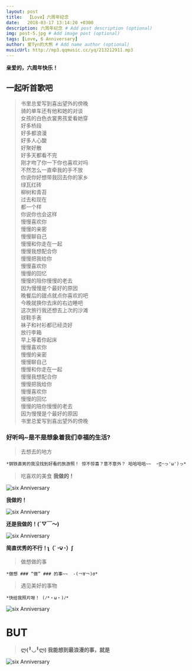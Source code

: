 ```yaml
---
layout: post
title:  【Love】六周年纪念
date:   2018-03-17 13:14:20 +0300
description: 六周年纪念 # Add post description (optional)
img: post-5.jpg # Add image post (optional)
tags: [Love, 6 Anniversary]
author: 爱Tyn的大熊 # Add name author (optional)
musicUrl: http://mp3.qqmusic.cc/yq/213212911.mp3
---
```

**亲爱的，六周年快乐！**

## 一起听首歌吧 ##

>书里总爱写到喜出望外的傍晚  
骑的单车还有他和她的对谈  
女孩的白色衣裳男孩爱看她穿  
好多桥段  
好多都浪漫  
好多人心酸  
好聚好散  
好多天都看不完  
刚才吻了你一下你也喜欢对吗  
不然怎么一直牵我的手不放  
你说你好想带我回去你的家乡  
绿瓦红砖  
柳树和青苔  
过去和现在  
都一个样  
你说你也会这样  
慢慢喜欢你  
慢慢的亲密  
慢慢聊自己  
慢慢和你走在一起  
慢慢我想配合你  
慢慢把我给你  
慢慢喜欢你  
慢慢的回忆  
慢慢的陪你慢慢的老去  
因为慢慢是个最好的原因  
晚餐后的甜点就点你喜欢的吧  
今晚就换你去床的右边睡吧  
这次旅行我还想去上次的沙滩  
球鞋手表  
袜子和衬衫都已经烫好  
放行李箱  
早上等着你起床  
慢慢喜欢你  
慢慢的亲密  
慢慢聊自己  
慢慢和你走在一起  
慢慢我想配合你  
慢慢把我给你  
慢慢喜欢你  
慢慢的回忆  
慢慢的陪你慢慢的老去  
因为慢慢是个最好的原因  
书里总爱写到喜出望外的傍晚  

### 好听吗~是不是想象着我们幸福的生活? ###



>去想去的地方

    *钢铁直男的我没找到好看的旅游照！ 惊不惊喜？意不意外？ 哈哈哈哈~~  =͟͟͞͞c⌒っ'ω')っ*



>吃喜欢的美食
**我做的！**

![six Anniversary]({{site.baseurl}}/assets/img/sixAnniversary2.jpg)

**我做的！**

![six Anniversary]({{site.baseurl}}/assets/img/sixAnniversary3.jpg)

**还是我做的！(ˉ▽￣～)**

![six Anniversary]({{site.baseurl}}/assets/img/sixAnniversary4.jpg)

**简直优秀的不行！ʅ（´◔౪◔）ʃ**



>做想做的事

    *做想 ### “做” ### 的事~~  -(￢∀￢)σ*



>遇见美好的事物

    *快给我照片呀！ (ﾉ*・ω・)ﾉ*

![six Anniversary]({{site.baseurl}}/assets/img/yosh-ginsu.jpg)


# BUT #


> **ლ(╹◡╹ლ) 我能想到最浪漫的事，就是**

![six Anniversary]({{site.baseurl}}/assets/img/sixAnniversary1.jpg)




